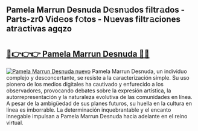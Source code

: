 ## Pamela Marrun Desnuda D𝚎sn𝚞dos filtr𝚊dos - Parts-zr0 Vid𝚎os f𝚘tos - N𝚞evas filtr𝚊ciones atr𝚊ctivas agqzo

# <h2><a href="http://mbbqwk0.tromn.icu/?c=Pamela+Marrun+Desnuda">🔗👉👉👉 Pamela Marrun Desnuda 🔗🔗</a></h2>

[![Pamela Marrun Desnuda nuevo](https://i.imgur.com/pEAQMta.gif)](http://mbbqwk0.tromn.icu/?c=Pamela+Marrun+Desnuda)
Pamela Marrun Desnuda, un individuo complejo y desconcertante, se resiste a la caracterización simple. Su uso pionero de los medios digitales ha cautivado y enfurecido a los observadores, provocando debates sobre la expresión artística, la autorrepresentación y la naturaleza evolutiva de las comunidades en línea. A pesar de la ambigüedad de sus planes futuros, su huella en la cultura en línea es imborrable. La determinación inquebrantable y el encanto innegable impulsan a Pamela Marrun Desnuda hacia adelante en el reino virtual.

